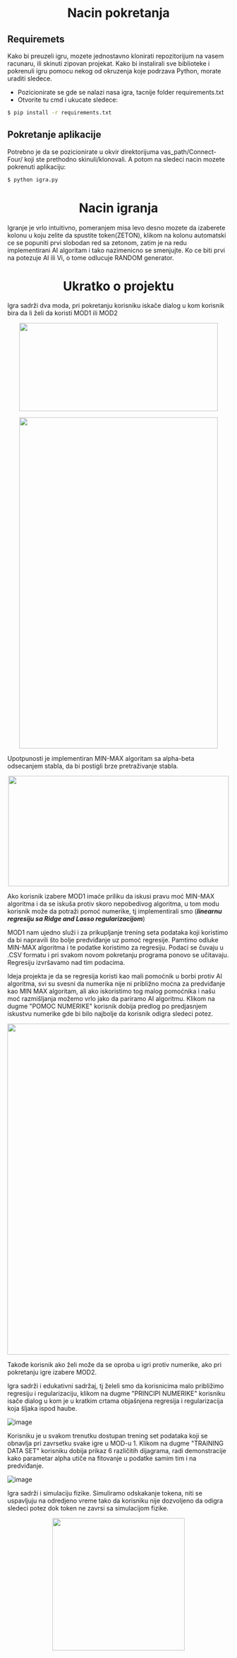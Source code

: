 
<h1 align = "center"> Nacin pokretanja </h1>

## Requiremets
<p align = "left">

Kako bi preuzeli igru, mozete jednostavno klonirati repozitorijum na vasem racunaru, ili skinuti zipovan projekat. Kako bi instalirali sve biblioteke i pokrenuli igru pomocu nekog od okruzenja koje podrzava Python, morate uraditi sledece.

  - Pozicionirate se gde se nalazi nasa igra, tacnije folder requirements.txt
  - Otvorite tu cmd i ukucate sledece:
  ```sh
$ pip install -r requirements.txt
```

## Pokretanje aplikacije
Potrebno je da se pozicionirate u okvir direktorijuma vas_path/Connect-Four/ koji ste prethodno skinuli/klonovali. A potom na sledeci nacin mozete pokrenuti aplikaciju:
```sh
$ python igra.py
```

 </p>


<h1 align = "center"> Nacin igranja </h1>
<p align = "left">
  
Igranje je vrlo intuitivno, pomeranjem misa levo desno mozete da izaberete kolonu u koju zelite da spustite token(ZETON), klikom na kolonu automatski ce se popuniti prvi slobodan red sa zetonom, zatim je na redu implementirani AI algoritam i tako nazimenicno se smenjujte. Ko ce biti prvi na potezuje AI ili Vi, o tome odlucuje RANDOM generator. 
  
  </p>

<h1 align = "center"> Ukratko o projektu </h1>

Igra sadrži dva moda, pri pokretanju korisniku iskače dialog u kom korisnik bira da li želi da koristi MOD1 ili MOD2 


<p align="center">

  <img width="450" height="200" src="https://user-images.githubusercontent.com/49925421/75761761-e97ca300-5d39-11ea-89d5-49454ecfb2cb.png">

</p>

<p align="center">

  <img width="450" height="750" src="https://user-images.githubusercontent.com/49925421/75762342-cdc5cc80-5d3a-11ea-87c5-acc87e0e2d4d.png">

</p>

Upotpunosti je implementiran MIN-MAX algoritam sa alpha-beta odsecanjem stabla, da bi postigli brze pretraživanje stabla. 

<p align="center">

  <img width="500" height="250" src="https://user-images.githubusercontent.com/49925421/75762813-94da2780-5d3b-11ea-91aa-5d74644278b8.png">

</p>

Ako korisnik izabere MOD1 imaće priliku da iskusi pravu moć MIN-MAX algoritma i da se iskuša protiv skoro nepobedivog algoritma, u tom modu korisnik može da potraži pomoć numerike, tj implementirali smo (***linearnu regresiju sa Ridge and Lasso regularizacijom***)

MOD1 nam ujedno služi i za prikupljanje trening seta podataka koji koristimo da bi napravili što bolje predviđanje uz pomoć regresije. Pamtimo odluke MIN-MAX algoritma i te podatke koristimo za regresiju.
Podaci se čuvaju u .CSV formatu i pri svakom novom pokretanju programa ponovo se učitavaju. Regresiju izvršavamo nad tim podacima.


Ideja projekta je da se regresija koristi kao mali pomoćnik u borbi protiv AI algoritma, svi su svesni da numerika nije ni približno moćna za predviđanje kao MIN MAX algoritam, ali ako iskoristimo tog malog pomoćnika i našu moć razmišljanja možemo vrlo jako da pariramo AI algoritmu. Klikom na dugme "POMOC NUMERIKE" korisnik dobija predlog po predjasnjem iskustvu numerike gde bi bilo najbolje da korisnik odigra sledeci potez.

<p align="center">

  <img width="650" height="750" src="https://user-images.githubusercontent.com/49925421/75765091-3dd65180-5d3f-11ea-815d-a3214310e37a.png">

</p>

Takođe korisnik ako želi može da se oproba u igri protiv numerike, ako pri pokretanju igre izabere MOD2.

Igra sadrži i edukativni sadržaj, tj želeli smo da korisnicima malo približimo regresiju i regularizaciju, klikom na dugme "PRINCIPI NUMERIKE" korisniku isače dialog u kom je u kratkim crtama objašnjena regresija i regularizacija koja šljaka ispod haube.

![image](https://user-images.githubusercontent.com/49925421/75764556-52661a00-5d3e-11ea-96f9-c5a3f5f58f2a.png)

Korisniku je u svakom trenutku dostupan trening set podataka koji se obnavlja pri zavrsetku svake igre u MOD-u 1. Klikom na dugme "TRAINING DATA SET" korisniku dobija prikaz 6 različitih dijagrama, radi demonstracije kako parametar alpha utiče na fitovanje u podatke samim tim i na predviđanje.

![image](https://user-images.githubusercontent.com/49925421/75765528-f4d2cd00-5d3f-11ea-9fa9-1ae395871fca.png)

Igra sadrži i simulaciju fizike. Simuliramo odskakanje tokena, niti se uspavljuju na odredjeno vreme tako da korisniku nije dozvoljeno da odigra sledeci potez dok token ne zavrsi sa simulacijom fizike.

<p align="center">

  <img width="300" height="300" src="https://user-images.githubusercontent.com/49925421/75765882-804c5e00-5d40-11ea-9c14-fb9566f700f8.png">

</p>

